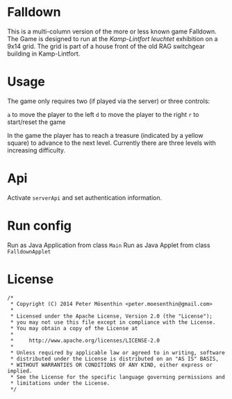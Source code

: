 # Falldown
This is a multi-column version of the more or less known game Falldown. The Game is designed to run at the *Kamp-Lintfort leuchtet* exhibition on a 9x14 grid.
The grid is part of a house front of the old RAG switchgear building in Kamp-Lintfort.


# Usage
The game only requires two (if played via the server) or three controls:

`a` to move the player to the left
`d` to move the player to the right
`r` to start/reset the game

In the game the player has to reach a treasure (indicated by a yellow square) to advance to the next level. Currently there are three levels with increasing difficulty.

# Api
Activate  `serverApi` and set authentication information.

# Run config
Run as Java Application from class `Main`
Run as Java Applet from class `FalldownApplet`

# License
```
/*
 * Copyright (C) 2014 Peter Mösenthin <peter.moesenthin@gmail.com>
 *
 * Licensed under the Apache License, Version 2.0 (the "License");
 * you may not use this file except in compliance with the License.
 * You may obtain a copy of the License at
 *
 *     http://www.apache.org/licenses/LICENSE-2.0
 *
 * Unless required by applicable law or agreed to in writing, software
 * distributed under the License is distributed on an "AS IS" BASIS,
 * WITHOUT WARRANTIES OR CONDITIONS OF ANY KIND, either express or implied.
 * See the License for the specific language governing permissions and
 * limitations under the License.
 */
```
